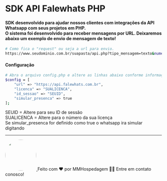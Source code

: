 # SDK API Falewhats PHP

<h4 align="left"> 
	SDK desenvolvido para ajudar nossos clientes com integrações da API Whatsapp com seus projetos em PHP. <br> O sistema foi desenvolvido para receber mensagens por URL. Deixaremos abaixo um exemplo de envio de mensagem de texto!
</h4>

```bash
# Como fica o "request" ou seja a url para envio.
https://www.seudominio.com.br/suapasta/api.php?tipo_mensagem=texto&numero=556284879620&mensagem=Sua Mensagem
```

<h4 align="left">Configuração</h4>

```bash
# Abra o arquivo config.php e altere as linhas abaixo conforme informações em nossa área do cliente
$config = [
    "url" => "https://api.falewhats.com.br",
    "licenca" => "SUALICENCA",
    "id_sessao" => "SEUID",
    "simular_presenca" => true
];
```
SEUID = Altere para seu ID de sessão<br>
SUALICENCA = Altere para o número da sua licença<br>
Se simular_presenca for definido como true o whatsapp ira simular digitando<br>

---
<a href="https://www.mmhospedagem.com.br">
    <img style="border-radius: 50%;" src="https://www.mmhospedagem.com.br/templates/mmhospedagem/assets/imagens/logo-tipo.png" width="100px;" alt=""/>
</a>
Feito com ❤️ por MMHospedagem 👋🏽 Entre em contato conosco!
